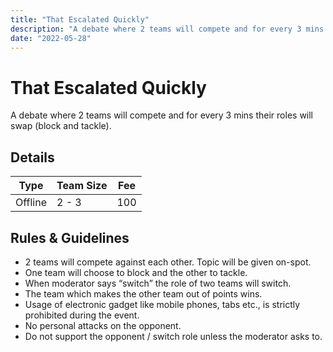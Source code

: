 ```yaml
---
title: "That Escalated Quickly"
description: "A debate where 2 teams will compete and for every 3 mins their roles will swap (block and tackle)."
date: "2022-05-28"
---
```


# That Escalated Quickly

A debate where 2 teams will compete and for every 3 mins their roles will swap (block and tackle).

## Details

| Type    | Team Size | Fee |
| ------- | --------- | --- |
| Offline | 2 - 3     | 100 |

## Rules & Guidelines

-   2 teams will compete against each other. Topic will be given on-spot.
-   One team will choose to block and the other to tackle.
-   When moderator says “switch” the role of two teams will switch.
-   The team which makes the other team out of points wins.
-   Usage of electronic gadget like mobile phones, tabs etc., is strictly prohibited during the event.
-   No personal attacks on the opponent.
-   Do not support the opponent / switch role unless the moderator asks to.
